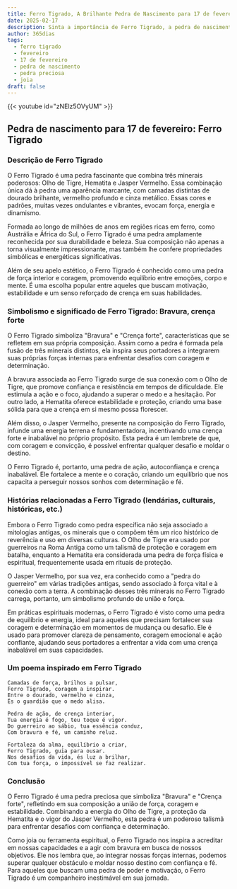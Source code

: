 ```yaml
---
title: Ferro Tigrado, A Brilhante Pedra de Nascimento para 17 de fevereiro
date: 2025-02-17
description: Sinta a importância de Ferro Tigrado, a pedra de nascimento de 17 de fevereiro que simboliza Bravura, crença forte. Deixe que sua beleza e significado iluminem seu dia.
author: 365dias
tags:
  - ferro tigrado
  - fevereiro
  - 17 de fevereiro
  - pedra de nascimento
  - pedra preciosa
  - joia
draft: false
---
```


{{< youtube id="zNElz5OVyUM" >}}


## Pedra de nascimento para 17 de fevereiro: Ferro Tigrado

### Descrição de Ferro Tigrado

O Ferro Tigrado é uma pedra fascinante que combina três minerais poderosos: Olho de Tigre, Hematita e Jasper Vermelho. Essa combinação única dá à pedra uma aparência marcante, com camadas distintas de dourado brilhante, vermelho profundo e cinza metálico. Essas cores e padrões, muitas vezes ondulantes e vibrantes, evocam força, energia e dinamismo.

Formada ao longo de milhões de anos em regiões ricas em ferro, como Austrália e África do Sul, o Ferro Tigrado é uma pedra amplamente reconhecida por sua durabilidade e beleza. Sua composição não apenas a torna visualmente impressionante, mas também lhe confere propriedades simbólicas e energéticas significativas.

Além de seu apelo estético, o Ferro Tigrado é conhecido como uma pedra de força interior e coragem, promovendo equilíbrio entre emoções, corpo e mente. É uma escolha popular entre aqueles que buscam motivação, estabilidade e um senso reforçado de crença em suas habilidades.

### Simbolismo e significado de Ferro Tigrado: Bravura, crença forte

O Ferro Tigrado simboliza "Bravura" e "Crença forte", características que se refletem em sua própria composição. Assim como a pedra é formada pela fusão de três minerais distintos, ela inspira seus portadores a integrarem suas próprias forças internas para enfrentar desafios com coragem e determinação.

A bravura associada ao Ferro Tigrado surge de sua conexão com o Olho de Tigre, que promove confiança e resistência em tempos de dificuldade. Ele estimula a ação e o foco, ajudando a superar o medo e a hesitação. Por outro lado, a Hematita oferece estabilidade e proteção, criando uma base sólida para que a crença em si mesmo possa florescer.

Além disso, o Jasper Vermelho, presente na composição do Ferro Tigrado, infunde uma energia terrena e fundamentadora, incentivando uma crença forte e inabalável no próprio propósito. Esta pedra é um lembrete de que, com coragem e convicção, é possível enfrentar qualquer desafio e moldar o destino.

O Ferro Tigrado é, portanto, uma pedra de ação, autoconfiança e crença inabalável. Ele fortalece a mente e o coração, criando um equilíbrio que nos capacita a perseguir nossos sonhos com determinação e fé.

### Histórias relacionadas a Ferro Tigrado (lendárias, culturais, históricas, etc.)

Embora o Ferro Tigrado como pedra específica não seja associado a mitologias antigas, os minerais que o compõem têm um rico histórico de reverência e uso em diversas culturas. O Olho de Tigre era usado por guerreiros na Roma Antiga como um talismã de proteção e coragem em batalha, enquanto a Hematita era considerada uma pedra de força física e espiritual, frequentemente usada em rituais de proteção.

O Jasper Vermelho, por sua vez, era conhecido como a "pedra do guerreiro" em várias tradições antigas, sendo associado à força vital e à conexão com a terra. A combinação desses três minerais no Ferro Tigrado carrega, portanto, um simbolismo profundo de união e força.

Em práticas espirituais modernas, o Ferro Tigrado é visto como uma pedra de equilíbrio e energia, ideal para aqueles que precisam fortalecer sua coragem e determinação em momentos de mudança ou desafio. Ele é usado para promover clareza de pensamento, coragem emocional e ação confiante, ajudando seus portadores a enfrentar a vida com uma crença inabalável em suas capacidades.

### Um poema inspirado em Ferro Tigrado

```
Camadas de força, brilhos a pulsar,  
Ferro Tigrado, coragem a inspirar.  
Entre o dourado, vermelho e cinza,  
És o guardião que o medo alisa.  

Pedra de ação, de crença interior,  
Tua energia é fogo, teu toque é vigor.  
Do guerreiro ao sábio, tua essência conduz,  
Com bravura e fé, um caminho reluz.  

Fortaleza da alma, equilíbrio a criar,  
Ferro Tigrado, guia para ousar.  
Nos desafios da vida, és luz a brilhar,  
Com tua força, o impossível se faz realizar.  
```

### Conclusão

O Ferro Tigrado é uma pedra preciosa que simboliza "Bravura" e "Crença forte", refletindo em sua composição a união de força, coragem e estabilidade. Combinando a energia do Olho de Tigre, a proteção da Hematita e o vigor do Jasper Vermelho, esta pedra é um poderoso talismã para enfrentar desafios com confiança e determinação.

Como joia ou ferramenta espiritual, o Ferro Tigrado nos inspira a acreditar em nossas capacidades e a agir com bravura em busca de nossos objetivos. Ele nos lembra que, ao integrar nossas forças internas, podemos superar qualquer obstáculo e moldar nosso destino com confiança e fé. Para aqueles que buscam uma pedra de poder e motivação, o Ferro Tigrado é um companheiro inestimável em sua jornada.